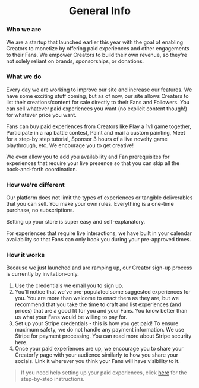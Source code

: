 # <center>General Info</center>

### **Who we are**
We are a startup that launched earlier this year with the goal of enabling Creators to monetize by offering paid experiences and other engagements to their Fans.
We empower Creators to build their own revenue, so they're not solely reliant on brands, sponsorships, or donations. 

### **What we do**
Every day we are working to improve our site and increase our features. We have some exciting stuff coming, but as of now, our site allows Creaters to list their creations/content for sale directly to their Fans and Followers. You can sell whatever paid experiences you want (no explicit content though!) for whatever price you want.  

Fans can buy paid experiences from Creators like Play a 1v1 game together, Participate in a rap battle contest, Paint and mail a custom painting, Meet for a step-by step tutorial, Sponsor 3 hours of a live novelty game playthrough, etc. We encourage you to get creative!  

We even allow you to add you availability and Fan prerequisites for experiences that require your live presence so that you can skip all the back-and-forth coordination. 

### **How we're different**
Our platform does not limit the types of experiences or tangible deliverables that you can sell. You make your own rules. Everything is a one-time purchase, no subscriptions.  

Setting up your store is super easy and self-explanatory. 

For experiences that require live interactions, we have built in your calendar availability so that Fans can only book you during your pre-approved times.

### **How it works**
Because we just launched and are ramping up, our Creator sign-up process is currently by invitation-only. 

1. Use the credentials we email you to sign up. 
2. You'll notice that we've pre-populated some suggested experiences for you. You are more than welcome to enact them as they are, but we recommend that you take the time to craft and list experiences (and prices) that are a good fit for you and your Fans. You know better than us what your Fans would be willing to pay for.
3. Set up your Stripe credentials - this is how you get paid! To ensure maximum safety, we do not handle any payment information. We use Stripe for payment processing. You can read more about Stripe security here. 
4. Once your paid experiences are up, we encourage you to share your Creatorfy page with your audience similarly to how you share your socials. Link it wherever you think your Fans will have visibility to it.

>If you need help setting up your paid experiences, click [here](ExperienceGuide.md) for the step-by-step instructions. 

